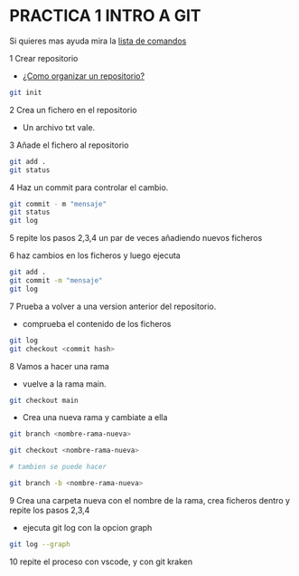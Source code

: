 # PRACTICA 1 INTRO A GIT

Si quieres mas ayuda mira la [lista de comandos](/comandos/listado.md)


1 Crear repositorio

  - [¿Como organizar un repositorio?](/introduccion/organizacion_repositorio.md)

  ``` bash
  git init
  ```

2 Crea un fichero en el repositorio

  - Un archivo txt vale.

3 Añade el fichero al repositorio
  ``` bash
  git add .
  git status
  ```

4 Haz un commit para controlar el cambio.
  ``` bash
  git commit - m "mensaje"
  git status
  git log 
  ```

5 repite los pasos 2,3,4 un par de veces añadiendo nuevos ficheros

6 haz cambios en los ficheros y luego ejecuta
  ``` bash
  git add .
  git commit -m "mensaje"
  git log
  ```

7 Prueba a volver a una version anterior del repositorio.

  - comprueba el contenido de los ficheros
  ``` bash
  git log
  git checkout <commit hash>
  ```

8 Vamos a hacer una rama
  - vuelve a la rama main.
  ``` bash
  git checkout main
  ```  
  - Crea una nueva rama y cambiate a ella
  ``` bash
  git branch <nombre-rama-nueva>

  git checkout <nombre-rama-nueva>

  # tambien se puede hacer

  git branch -b <nombre-rama-nueva>
  ```  

9 Crea una carpeta nueva con el nombre de la rama, crea ficheros dentro y repite los pasos 2,3,4

   - ejecuta git log con la opcion graph
  ``` bash
  git log --graph
  ```  


10 repite el proceso con vscode, y con git kraken





